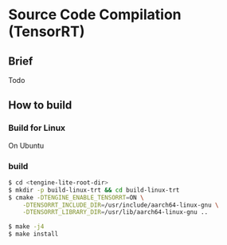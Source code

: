 # Source Code Compilation (TensorRT)

## Brief

Todo

## How to build

### Build for Linux

On Ubuntu

### build
```bash
$ cd <tengine-lite-root-dir>
$ mkdir -p build-linux-trt && cd build-linux-trt
$ cmake -DTENGINE_ENABLE_TENSORRT=ON \
    -DTENSORRT_INCLUDE_DIR=/usr/include/aarch64-linux-gnu \
    -DTENSORRT_LIBRARY_DIR=/usr/lib/aarch64-linux-gnu ..

$ make -j4
$ make install
```
